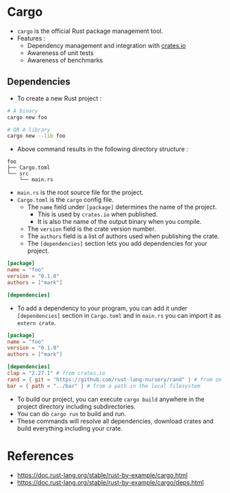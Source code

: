 # Cargo
* `cargo` is the official Rust package management tool.
* Features :
	* Dependency management and integration with [crates.io](https://crates.io/)
	* Awareness of unit tests
	* Awareness of benchmarks
## Dependencies
* To create a new Rust project :
```bash
# A binary
cargo new foo

# OR A library
cargo new --lib foo
```
* Above command results in the following directory structure :
```
foo
├── Cargo.toml
└── src
    └── main.rs
```
* `main.rs` is the root source file for the project.
* `Cargo.toml` is the `cargo` config file.
	* The `name` field under `[package]` determines the name of the project.
		* This is used by `crates.io` when published.
		* It is also the name of the output binary when you compile.
	* The `version` field is the crate version number.
	* The `authors` field is a list of authors used when publishing the crate.
	* The `[dependencies]` section lets you add dependencies for your project.
```toml
[package]
name = "foo"
version = "0.1.0"
authors = ["mark"]

[dependencies]
```
* To add a dependency to your program, you can add it under `[dependencies]` section in `Cargo.toml` and in `main.rs` you can import it as `extern crate`.
```toml
[package]
name = "foo"
version = "0.1.0"
authors = ["mark"]

[dependencies]
clap = "2.27.1" # from crates.io
rand = { git = "https://github.com/rust-lang-nursery/rand" } # from online repo
bar = { path = "../bar" } # from a path in the local filesystem
```
* To build our project, you can execute `cargo build` anywhere in the project directory including subdirectories.
* You can do `cargo run` to build and run.
* These commands will resolve all dependencies, download crates and build everything including your crate.
# References
* https://doc.rust-lang.org/stable/rust-by-example/cargo.html
* https://doc.rust-lang.org/stable/rust-by-example/cargo/deps.html

